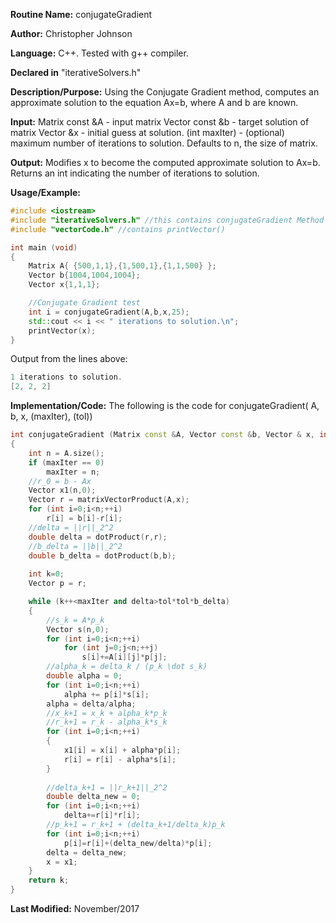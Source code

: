 **Routine Name:** conjugateGradient

**Author:** Christopher Johnson

**Language:** C++. Tested with g++ compiler.

**Declared in** "iterativeSolvers.h"

**Description/Purpose:** 
Using the Conjugate Gradient method, computes an approximate solution to the equation Ax=b, where A and b are known.

**Input:**
Matrix const &A - input matrix
Vector const &b - target solution of matrix
Vector &x - initial guess at solution.
(int maxIter) - (optional) maximum number of iterations to solution. Defaults to n, the size of matrix.


**Output:**
Modifies x to become the computed approximate solution to Ax=b.
Returns an int indicating the number of iterations to solution.

**Usage/Example:**

```C++
#include <iostream>
#include "iterativeSolvers.h" //this contains conjugateGradient Method
#include "vectorCode.h" //contains printVector()

int main (void)
{
	Matrix A{ {500,1,1},{1,500,1},{1,1,500} };
	Vector b{1004,1004,1004};
	Vector x{1,1,1};

	//Conjugate Gradient test
	int i = conjugateGradient(A,b,x,25);
	std::cout << i << " iterations to solution.\n";
	printVector(x);
}
```
Output from the lines above:
```c++
1 iterations to solution.
[2, 2, 2]
```


**Implementation/Code:** The following is the code for conjugateGradient( A, b, x, (maxIter), (tol))
```c++
int conjugateGradient (Matrix const &A, Vector const &b, Vector & x, int maxIter, double tol)
{
	int n = A.size();
	if (maxIter == 0)
		maxIter = n;
	//r_0 = b - Ax
	Vector x1(n,0);
	Vector r = matrixVectorProduct(A,x);
	for (int i=0;i<n;++i)
		r[i] = b[i]-r[i];
	//delta = ||r||_2^2
	double delta = dotProduct(r,r);
	//b_delta = ||b||_2^2
	double b_delta = dotProduct(b,b);
	
	int k=0;
	Vector p = r;

	while (k++<maxIter and delta>tol*tol*b_delta)
	{
		//s_k = A*p_k
		Vector s(n,0);
		for (int i=0;i<n;++i)
			for (int j=0;j<n;++j)
				s[i]+=A[i][j]*p[j];
		//alpha_k = delta_k / (p_k \dot s_k)
		double alpha = 0;
		for (int i=0;i<n;++i)
			alpha += p[i]*s[i];
		alpha = delta/alpha;
		//x_k+1 = x_k + alpha_k*p_k
		//r_k+1 = r_k - alpha_k*s_k
		for (int i=0;i<n;++i)
		{
			x1[i] = x[i] + alpha*p[i];
			r[i] = r[i] - alpha*s[i];
		}
			
		//delta_k+1 = ||r_k+1||_2^2
		double delta_new = 0;
		for (int i=0;i<n;++i)
			delta+=r[i]*r[i];
		//p_k+1 = r_k+1 + (delta_k+1/delta_k)p_k
		for (int i=0;i<n;++i)
			p[i]=r[i]+(delta_new/delta)*p[i];
		delta = delta_new;
		x = x1;
	}
	return k;
}

```
**Last Modified:** November/2017
